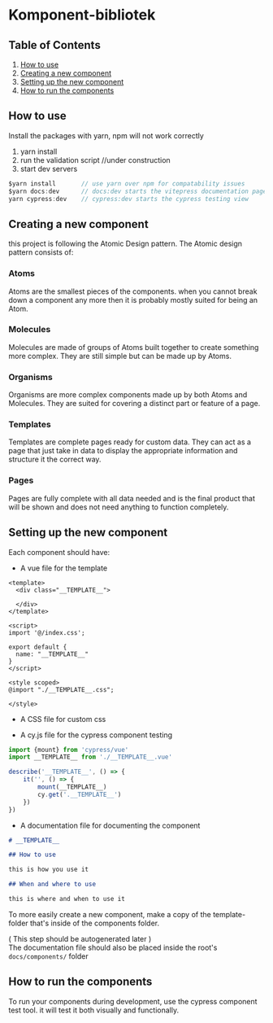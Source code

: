 # Komponent-bibliotek

## Table of Contents
1. [How to use](#how-to-use)
2. [Creating a new component](#creating-a-new-component)
3. [Setting up the new component](#setting-up-the-new-component)
4. [How to run the components](#how-to-run-the-components)

## How to use

Install the packages with yarn, npm will not work correctly

1. yarn install
2. run the validation script //under construction
3. start dev servers

```javascript
$yarn install       // use yarn over npm for compatability issues
$yarn docs:dev      // docs:dev starts the vitepress documentation page
yarn cypress:dev    // cypress:dev starts the cypress testing view
```

## Creating a new component

this project is following the Atomic Design pattern.
The Atomic design pattern consists of:

### Atoms

Atoms are the smallest pieces of the components. when you cannot break down a component any more then it is probably
mostly suited for being an Atom.

### Molecules

Molecules are made of groups of Atoms built together to create something more complex. They are still simple but can be made up by Atoms.

### Organisms

Organisms are more complex components made up by both Atoms and Molecules. They are suited for covering a distinct part or feature of a page.

### Templates

Templates are complete pages ready for custom data. They can act as a page that just take in data to display the appropriate information and structure it the correct way.

### Pages

Pages are fully complete with all data needed and is the final product that will be shown and does not need anything to function completely.

## Setting up the new component

Each component should have:
* A vue file for the template
```vue
<template>
  <div class="__TEMPLATE__">

  </div>
</template>

<script>
import '@/index.css';

export default {
  name: "__TEMPLATE__"
}
</script>

<style scoped>
@import "./__TEMPLATE__.css";

</style>
```

* A CSS file for custom css


* A cy.js file for the cypress component testing

```javascript
import {mount} from 'cypress/vue'
import __TEMPLATE__ from './__TEMPLATE__.vue'

describe('__TEMPLATE__', () => {
    it('', () => {
        mount(__TEMPLATE__)
        cy.get('.__TEMPLATE__')
    })
})
```

* A documentation file for documenting the component

```markdown
# __TEMPLATE__

## How to use

this is how you use it

## When and where to use

this is where and when to use it

```

To more easily create a new component, make a copy of the template-folder that's inside of the components folder.

( This step should be autogenerated later ) \
The documentation file should also be placed inside the root's  ```docs/components/``` folder

## How to run the components

To run your components during development, use the cypress component test tool. it will test it both visually and functionally.
